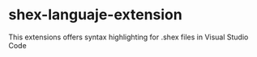 # shex-languaje-extension
This extensions offers syntax highlighting for .shex files in Visual Studio Code